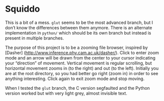 # Squiddo
This is a bit of a mess.  `glut` seems to be the most advanced
branch, but I don’t know the differences between them anymore.
There is an alternate implementation in `python/` which should
be its own branch but instead is present in multiple branches.

The purpose of this project is to be a zooming file browser,
inspired by [Dasher] (http://www.inference.phy.cam.ac.uk/dasher/).
Click to enter zoom mode and an arrow will be drawn from the
center to your cursor indicating your “direction” of movement.
Vertical movement is regular scrolling, but horizontal movement
zooms in (to the right) and out (to the left).  Initially you
are at the root directory, so you had better go right (zoom in)
in order to see anything interesting.  Click again to exit zoom
mode and stop moving.

When I tested the `glut` branch, the C version segfaulted and
the Python version worked but with very light grey, almost
invisible text.
